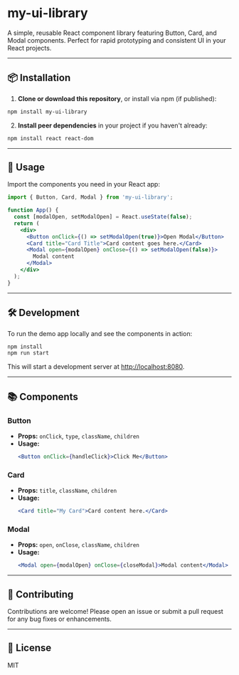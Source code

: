 # my-ui-library

A simple, reusable React component library featuring Button, Card, and Modal components. Perfect for rapid prototyping and consistent UI in your React projects.

---

## 📦 Installation

1. **Clone or download this repository**, or install via npm (if published):

```sh
npm install my-ui-library
```

2. **Install peer dependencies** in your project if you haven't already:

```sh
npm install react react-dom
```

---

## 🚀 Usage

Import the components you need in your React app:

```jsx
import { Button, Card, Modal } from 'my-ui-library';

function App() {
  const [modalOpen, setModalOpen] = React.useState(false);
  return (
    <div>
      <Button onClick={() => setModalOpen(true)}>Open Modal</Button>
      <Card title="Card Title">Card content goes here.</Card>
      <Modal open={modalOpen} onClose={() => setModalOpen(false)}>
        Modal content
      </Modal>
    </div>
  );
}
```

---

## 🛠️ Development

To run the demo app locally and see the components in action:

```sh
npm install
npm run start
```

This will start a development server at [http://localhost:8080](http://localhost:8080).

---

## 📚 Components

### Button
- **Props:** `onClick`, `type`, `className`, `children`
- **Usage:**
  ```jsx
  <Button onClick={handleClick}>Click Me</Button>
  ```

### Card
- **Props:** `title`, `className`, `children`
- **Usage:**
  ```jsx
  <Card title="My Card">Card content here.</Card>
  ```

### Modal
- **Props:** `open`, `onClose`, `className`, `children`
- **Usage:**
  ```jsx
  <Modal open={modalOpen} onClose={closeModal}>Modal content</Modal>
  ```

---

## 🤝 Contributing

Contributions are welcome! Please open an issue or submit a pull request for any bug fixes or enhancements.

---

## 📄 License

MIT 